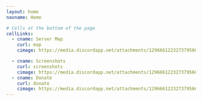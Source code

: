 ```yaml
---
layout: home
navname: Home

# Cells at the bottom of the page
cellLinks:
  - cname: Server Map
    curl: map
    cimage: https://media.discordapp.net/attachments/1296661223273795666/1357127048165986375/CopperMC_discord_server.png?ex=67ef128e&is=67edc10e&hm=f470c62a065ed8b88e71566abc4f073fa9eb2eeb618bc6622ce50cd5ef4d09a9&=&format=webp&quality=lossless&width=959&height=959

  - cname: Screenshots
    curl: screenshots
    cimage: https://media.discordapp.net/attachments/1296661223273795666/1357127048165986375/CopperMC_discord_server.png?ex=67ef128e&is=67edc10e&hm=f470c62a065ed8b88e71566abc4f073fa9eb2eeb618bc6622ce50cd5ef4d09a9&=&format=webp&quality=lossless&width=959&height=959
  - cname: Donate
    curl: donate
    cimage: https://media.discordapp.net/attachments/1296661223273795666/1357127048165986375/CopperMC_discord_server.png?ex=67ef128e&is=67edc10e&hm=f470c62a065ed8b88e71566abc4f073fa9eb2eeb618bc6622ce50cd5ef4d09a9&=&format=webp&quality=lossless&width=959&height=959
---
```

